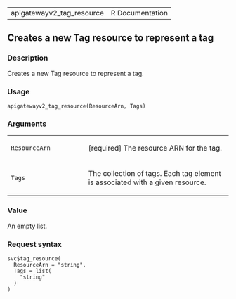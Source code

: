 <table style="width: 100%;">
<tbody>
<tr class="odd">
<td>apigatewayv2_tag_resource</td>
<td style="text-align: right;">R Documentation</td>
</tr>
</tbody>
</table>

## Creates a new Tag resource to represent a tag

### Description

Creates a new Tag resource to represent a tag.

### Usage

    apigatewayv2_tag_resource(ResourceArn, Tags)

### Arguments

<table>
<colgroup>
<col style="width: 35%" />
<col style="width: 65%" />
</colgroup>
<tbody>
<tr class="odd">
<td><code
id="apigatewayv2_tag_resource_:_ResourceArn">ResourceArn</code></td>
<td><p>[required] The resource ARN for the tag.</p></td>
</tr>
<tr class="even">
<td><code id="apigatewayv2_tag_resource_:_Tags">Tags</code></td>
<td><p>The collection of tags. Each tag element is associated with a
given resource.</p></td>
</tr>
</tbody>
</table>

### Value

An empty list.

### Request syntax

    svc$tag_resource(
      ResourceArn = "string",
      Tags = list(
        "string"
      )
    )
